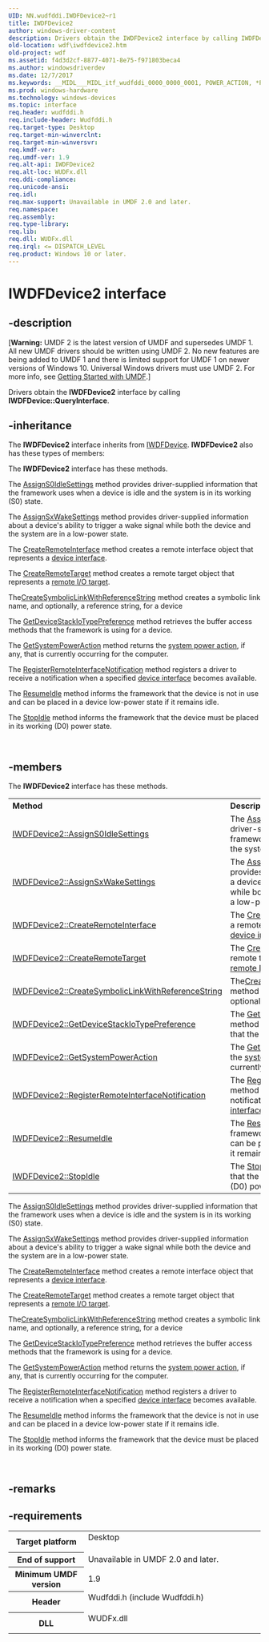 ```yaml
---
UID: NN.wudfddi.IWDFDevice2~r1
title: IWDFDevice2
author: windows-driver-content
description: Drivers obtain the IWDFDevice2 interface by calling IWDFDevice::QueryInterface.
old-location: wdf\iwdfdevice2.htm
old-project: wdf
ms.assetid: f4d3d2cf-8877-4071-8e75-f971803beca4
ms.author: windowsdriverdev
ms.date: 12/7/2017
ms.keywords: __MIDL___MIDL_itf_wudfddi_0000_0000_0001, POWER_ACTION, *PPOWER_ACTION
ms.prod: windows-hardware
ms.technology: windows-devices
ms.topic: interface
req.header: wudfddi.h
req.include-header: Wudfddi.h
req.target-type: Desktop
req.target-min-winverclnt: 
req.target-min-winversvr: 
req.kmdf-ver: 
req.umdf-ver: 1.9
req.alt-api: IWDFDevice2
req.alt-loc: WUDFx.dll
req.ddi-compliance: 
req.unicode-ansi: 
req.idl: 
req.max-support: Unavailable in UMDF 2.0 and later.
req.namespace: 
req.assembly: 
req.type-library: 
req.lib: 
req.dll: WUDFx.dll
req.irql: <= DISPATCH_LEVEL
req.product: Windows 10 or later.
---
```


# IWDFDevice2 interface



## -description
<p class="CCE_Message">[<b>Warning:</b> UMDF 2 is the latest version of UMDF and supersedes UMDF 1.  All new UMDF drivers should be written using UMDF 2.  No new features are being added to UMDF 1 and there is limited support for UMDF 1 on newer versions of Windows 10.  Universal Windows drivers must use UMDF 2.  For more info, see <a href="https://docs.microsoft.com/en-us/windows-hardware/drivers/wdf/getting-started-with-umdf-version-2">Getting Started with UMDF</a>.]

Drivers obtain the <b>IWDFDevice2</b> interface by calling <b>IWDFDevice::QueryInterface</b>.



## -inheritance
The <b xmlns:loc="http://microsoft.com/wdcml/l10n">IWDFDevice2</b> interface inherits from <a href="..\wudfddi\nn-wudfddi-iwdfdevice.md">IWDFDevice</a>. <b>IWDFDevice2</b> also has these types of members:

The <b>IWDFDevice2</b> interface has these methods.

The <a href="wdf.iwdfdevice2_assigns0idlesettings">AssignS0IdleSettings</a> method provides driver-supplied information that the framework uses when a device is idle and the system is in its working (S0) state.

The <a href="wdf.iwdfdevice2_assignsxwakesettings">AssignSxWakeSettings</a> method provides driver-supplied information about a device's ability to trigger a wake signal while both the device and the system are in a low-power state.

The <a href="wdf.iwdfdevice2_createremoteinterface">CreateRemoteInterface</a> method creates a remote interface object that represents a <a href="wdf.using_device_interfaces_in_umdf_drivers">device interface</a>.

The <a href="wdf.iwdfdevice2_createremotetarget">CreateRemoteTarget</a> method creates a remote target object that represents a <a href="wdf.general_i_o_targets_in_umdf">remote I/O target</a>.

The<a href="wdf.iwdfdevice2_createsymboliclinkwithreferencestring">CreateSymbolicLinkWithReferenceString</a> method creates a symbolic link name, and optionally, a reference string, for a device 

The <a href="wdf.iwdfdevice2_getdevicestackiotypepreference">GetDeviceStackIoTypePreference</a> method retrieves the buffer access methods that the framework is using for a device.

The <a href="wdf.iwdfdevice2_getsystempoweraction">GetSystemPowerAction</a> method returns the <a href="https://msdn.microsoft.com/e8ab99d4-c18d-4ba8-bfe8-8eebb881c384">system power action</a>, if any, that is currently occurring for the computer. 

The <a href="wdf.iwdfdevice2_registerremoteinterfacenotification">RegisterRemoteInterfaceNotification</a> method registers a driver to receive a notification when a specified <a href="wdf.using_device_interfaces_in_umdf_drivers">device interface</a> becomes available.

The <a href="wdf.iwdfdevice2_resumeidle">ResumeIdle</a> method informs the framework that the device is not in use and can be placed in a device low-power state if it remains idle.

The <a href="wdf.iwdfdevice2_stopidle">StopIdle</a> method informs the framework that the device must be placed in its working (D0) power state.

 


## -members
The <b>IWDFDevice2</b> interface has these methods.
<table class="members" id="memberListMethods">
<tr>
<th align="left" width="37%">Method</th>
<th align="left" width="63%">Description</th>
</tr>
<tr data="declared;">
<td align="left" width="37%">
<a href="wdf.iwdfdevice2_assigns0idlesettings">IWDFDevice2::AssignS0IdleSettings</a>
</td>
<td align="left" width="63%">
The <a href="wdf.iwdfdevice2_assigns0idlesettings">AssignS0IdleSettings</a> method provides driver-supplied information that the framework uses when a device is idle and the system is in its working (S0) state.

</td>
</tr>
<tr data="declared;">
<td align="left" width="37%">
<a href="wdf.iwdfdevice2_assignsxwakesettings">IWDFDevice2::AssignSxWakeSettings</a>
</td>
<td align="left" width="63%">
The <a href="wdf.iwdfdevice2_assignsxwakesettings">AssignSxWakeSettings</a> method provides driver-supplied information about a device's ability to trigger a wake signal while both the device and the system are in a low-power state.

</td>
</tr>
<tr data="declared;">
<td align="left" width="37%">
<a href="wdf.iwdfdevice2_createremoteinterface">IWDFDevice2::CreateRemoteInterface</a>
</td>
<td align="left" width="63%">
The <a href="wdf.iwdfdevice2_createremoteinterface">CreateRemoteInterface</a> method creates a remote interface object that represents a <a href="wdf.using_device_interfaces_in_umdf_drivers">device interface</a>.

</td>
</tr>
<tr data="declared;">
<td align="left" width="37%">
<a href="wdf.iwdfdevice2_createremotetarget">IWDFDevice2::CreateRemoteTarget</a>
</td>
<td align="left" width="63%">
The <a href="wdf.iwdfdevice2_createremotetarget">CreateRemoteTarget</a> method creates a remote target object that represents a <a href="wdf.general_i_o_targets_in_umdf">remote I/O target</a>.

</td>
</tr>
<tr data="declared;">
<td align="left" width="37%">
<a href="wdf.iwdfdevice2_createsymboliclinkwithreferencestring">IWDFDevice2::CreateSymbolicLinkWithReferenceString</a>
</td>
<td align="left" width="63%">
The<a href="wdf.iwdfdevice2_createsymboliclinkwithreferencestring">CreateSymbolicLinkWithReferenceString</a> method creates a symbolic link name, and optionally, a reference string, for a device 

</td>
</tr>
<tr data="declared;">
<td align="left" width="37%">
<a href="wdf.iwdfdevice2_getdevicestackiotypepreference">IWDFDevice2::GetDeviceStackIoTypePreference</a>
</td>
<td align="left" width="63%">
The <a href="wdf.iwdfdevice2_getdevicestackiotypepreference">GetDeviceStackIoTypePreference</a> method retrieves the buffer access methods that the framework is using for a device.

</td>
</tr>
<tr data="declared;">
<td align="left" width="37%">
<a href="wdf.iwdfdevice2_getsystempoweraction">IWDFDevice2::GetSystemPowerAction</a>
</td>
<td align="left" width="63%">
The <a href="wdf.iwdfdevice2_getsystempoweraction">GetSystemPowerAction</a> method returns the <a href="https://msdn.microsoft.com/e8ab99d4-c18d-4ba8-bfe8-8eebb881c384">system power action</a>, if any, that is currently occurring for the computer. 

</td>
</tr>
<tr data="declared;">
<td align="left" width="37%">
<a href="wdf.iwdfdevice2_registerremoteinterfacenotification">IWDFDevice2::RegisterRemoteInterfaceNotification</a>
</td>
<td align="left" width="63%">
The <a href="wdf.iwdfdevice2_registerremoteinterfacenotification">RegisterRemoteInterfaceNotification</a> method registers a driver to receive a notification when a specified <a href="wdf.using_device_interfaces_in_umdf_drivers">device interface</a> becomes available.

</td>
</tr>
<tr data="declared;">
<td align="left" width="37%">
<a href="wdf.iwdfdevice2_resumeidle">IWDFDevice2::ResumeIdle</a>
</td>
<td align="left" width="63%">
The <a href="wdf.iwdfdevice2_resumeidle">ResumeIdle</a> method informs the framework that the device is not in use and can be placed in a device low-power state if it remains idle.

</td>
</tr>
<tr data="declared;">
<td align="left" width="37%">
<a href="wdf.iwdfdevice2_stopidle">IWDFDevice2::StopIdle</a>
</td>
<td align="left" width="63%">
The <a href="wdf.iwdfdevice2_stopidle">StopIdle</a> method informs the framework that the device must be placed in its working (D0) power state.

</td>
</tr>
</table>The <a href="wdf.iwdfdevice2_assigns0idlesettings">AssignS0IdleSettings</a> method provides driver-supplied information that the framework uses when a device is idle and the system is in its working (S0) state.

The <a href="wdf.iwdfdevice2_assignsxwakesettings">AssignSxWakeSettings</a> method provides driver-supplied information about a device's ability to trigger a wake signal while both the device and the system are in a low-power state.

The <a href="wdf.iwdfdevice2_createremoteinterface">CreateRemoteInterface</a> method creates a remote interface object that represents a <a href="wdf.using_device_interfaces_in_umdf_drivers">device interface</a>.

The <a href="wdf.iwdfdevice2_createremotetarget">CreateRemoteTarget</a> method creates a remote target object that represents a <a href="wdf.general_i_o_targets_in_umdf">remote I/O target</a>.

The<a href="wdf.iwdfdevice2_createsymboliclinkwithreferencestring">CreateSymbolicLinkWithReferenceString</a> method creates a symbolic link name, and optionally, a reference string, for a device 

The <a href="wdf.iwdfdevice2_getdevicestackiotypepreference">GetDeviceStackIoTypePreference</a> method retrieves the buffer access methods that the framework is using for a device.

The <a href="wdf.iwdfdevice2_getsystempoweraction">GetSystemPowerAction</a> method returns the <a href="https://msdn.microsoft.com/e8ab99d4-c18d-4ba8-bfe8-8eebb881c384">system power action</a>, if any, that is currently occurring for the computer. 

The <a href="wdf.iwdfdevice2_registerremoteinterfacenotification">RegisterRemoteInterfaceNotification</a> method registers a driver to receive a notification when a specified <a href="wdf.using_device_interfaces_in_umdf_drivers">device interface</a> becomes available.

The <a href="wdf.iwdfdevice2_resumeidle">ResumeIdle</a> method informs the framework that the device is not in use and can be placed in a device low-power state if it remains idle.

The <a href="wdf.iwdfdevice2_stopidle">StopIdle</a> method informs the framework that the device must be placed in its working (D0) power state.

 


## -remarks


## -requirements
<table>
<tr>
<th width="30%">
Target platform

</th>
<td width="70%">
<dl>
<dt>Desktop</dt>
</dl>
</td>
</tr>
<tr>
<th width="30%">
End of support

</th>
<td width="70%">
Unavailable in UMDF 2.0 and later.

</td>
</tr>
<tr>
<th width="30%">
Minimum UMDF version

</th>
<td width="70%">
1.9

</td>
</tr>
<tr>
<th width="30%">
Header

</th>
<td width="70%">
<dl>
<dt>Wudfddi.h (include Wudfddi.h)</dt>
</dl>
</td>
</tr>
<tr>
<th width="30%">
DLL

</th>
<td width="70%">
<dl>
<dt>WUDFx.dll</dt>
</dl>
</td>
</tr>
</table>